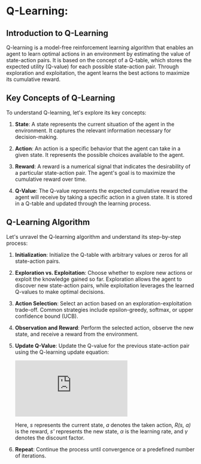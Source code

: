 
# Q-Learning: 


## Introduction to Q-Learning
Q-learning is a model-free reinforcement learning algorithm that enables an agent to learn optimal actions in an environment by estimating the value of state-action pairs. It is based on the concept of a Q-table, which stores the expected utility (Q-value) for each possible state-action pair. Through exploration and exploitation, the agent learns the best actions to maximize its cumulative reward.

## Key Concepts of Q-Learning
To understand Q-learning, let's explore its key concepts:

1. **State**: A state represents the current situation of the agent in the environment. It captures the relevant information necessary for decision-making.

2. **Action**: An action is a specific behavior that the agent can take in a given state. It represents the possible choices available to the agent.

3. **Reward**: A reward is a numerical signal that indicates the desirability of a particular state-action pair. The agent's goal is to maximize the cumulative reward over time.

4. **Q-Value**: The Q-value represents the expected cumulative reward the agent will receive by taking a specific action in a given state. It is stored in a Q-table and updated through the learning process.

## Q-Learning Algorithm
Let's unravel the Q-learning algorithm and understand its step-by-step process:

1. **Initialization**: Initialize the Q-table with arbitrary values or zeros for all state-action pairs.

2. **Exploration vs. Exploitation**: Choose whether to explore new actions or exploit the knowledge gained so far. Exploration allows the agent to discover new state-action pairs, while exploitation leverages the learned Q-values to make optimal decisions.

3. **Action Selection**: Select an action based on an exploration-exploitation trade-off. Common strategies include epsilon-greedy, softmax, or upper confidence bound (UCB).

4. **Observation and Reward**: Perform the selected action, observe the new state, and receive a reward from the environment.

5. **Update Q-Value**: Update the Q-value for the previous state-action pair using the Q-learning update equation:

   ![Q-Learning Update Equation](https://latex.codecogs.com/png.latex?Q%28s%2C%20a%29%20%5Cleftarrow%20Q%28s%2C%20a%29%20%2B%20%5Calpha%20%5B%20R%28s%2C%20a%29%20%2B%20%5Cgamma%20%5Cmax%20Q%28s%27%2C%20a%29%20-%20Q%28s%2C%20a%29%20%5D)

   Here, *s* represents the current state, *a* denotes the taken action, *R(s, a)* is the reward, *s'* represents the new state, *α* is the learning rate, and *γ* denotes the discount factor.

6. **Repeat**: Continue the process until convergence or a predefined number of iterations.
